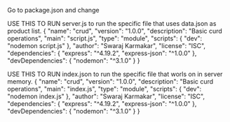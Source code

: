 Go to package.json and change 

USE THIS TO RUN server.js to run the specific file that uses data.json as product list.
{
  "name": "crud",
  "version": "1.0.0",
  "description": "Basic curd operations",
  "main": "script.js",
  "type": "module",
  "scripts": {
    "dev": "nodemon script.js"
  },
  "author": "Swaraj Karmakar",
  "license": "ISC",
  "dependencies": {
    "express": "^4.19.2",
    "express-json": "^1.0.0"
  },
  "devDependencies": {
    "nodemon": "^3.1.0"
  }
}


USE THIS TO RUN index.json to run the specific file that worls on in server memory.
{
  "name": "crud",
  "version": "1.0.0",
  "description": "Basic curd operations",
  "main": "index.js",
  "type": "module",
  "scripts": {
    "dev": "nodemon index.js"
  },
  "author": "Swaraj Karmakar",
  "license": "ISC",
  "dependencies": {
    "express": "^4.19.2",
    "express-json": "^1.0.0"
  },
  "devDependencies": {
    "nodemon": "^3.1.0"
  }
}

